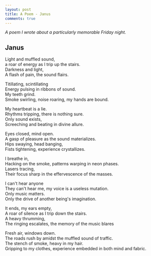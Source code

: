 ```yaml
---
layout: post
title: A Poem - Janus
comments: true
---
```


*A poem I wrote about a particularly memorable Friday night.*

## Janus

Light and muffled sound,  
a roar of energy as I trip up the stairs.  
Darkness and light,  
A flash of pain, the sound flairs.  

<!--break-->

Titillating, scintillating  
Energy pulsing in ribbons of sound.  
My teeth grind.  
Smoke swirling, noise roaring, my hands are bound.  

My heartbeat is a lie.  
Rhythms tripping, there is nothing sure.  
Only sound exists,  
Screeching and beating in divine allure.  

Eyes closed, mind open.  
A gasp of pleasure as the sound materializes.  
Hips swaying, head banging,  
Fists tightening, experience crystallizes.  

I breathe in,  
Hacking on the smoke, patterns warping in neon phases.  
Lasers tracing,  
Their focus sharp in the effervescence of the masses.  

I can't hear anyone  
They can't hear me, my voice is a useless mutation.  
Only music matters.  
Only the drive of another being's imagination.  

It ends, my ears empty,  
A roar of silence as I trip down the stairs.  
A heavy thrumming,  
The ringing escalates, the memory of the music blares  

Fresh air, windows down.  
The roads rush by amidst the muffled sound of traffic.  
The stench of smoke, heavy in my hair.  
Gripping to my clothes, experience embedded in both mind and fabric.  
